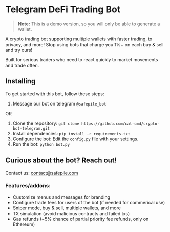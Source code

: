 # Telegram DeFi Trading Bot
> **Note:** This is a demo version, so you will only be able to generate a wallet.
> 
A crypto trading bot supporting multiple wallets with faster trading, tx privacy, and more! Stop using bots that charge you 1%+ on each buy & sell and try ours! 

Built for serious traders who need to react quickly to market movements and trade often.

## Installing
To get started with this bot, follow these steps:

1. Message our bot on telegram `@safepile_bot`

OR

1. Clone the repository: `git clone https://github.com/cal-cmd/crypto-bot-telegram.git`
2. Install dependencies: `pip install -r requirements.txt`
3. Configure the bot: Edit the `config.py` file with your settings.
4. Run the bot: `python bot.py`


## Curious about the bot? Reach out!
Contact us: contact@safepile.com

### Features/addons:
- Customize menus and messages for branding
- Configure trade fees for users of the bot (if needed for commerical use)
- Sniper mode, buy & sell, multiple wallets, and more
- TX simulation (avoid malicious contracts and failed txs) 
- Gas refunds (~5% chance of partial priority fee refunds, only on Ethereum)
